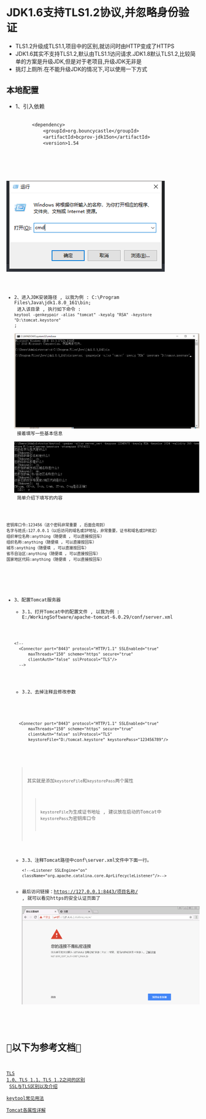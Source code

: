 # JDK1.6支持TLS1.2协议,并忽略身份验证

* TLS1.2升级成TLS1.1,项目中的区别,就访问时由HTTP变成了HTTPS
* JDK1.6其实不支持TLS1.2,默认由TLS1.1访问请求.JDK1.8默认TLS1.2,比较简单的方案是升级JDK,但是对于老项目,升级JDK无非是
* 挑灯上厕所.在不能升级JDK的情况下,可以使用一下方式

## 本地配置
* 1、引入依赖 <br>
    <pre><code>
        &lt;dependency&gt;
            &lt;groupId&gt;org.bouncycastle&lt;/groupId&gt;
            &lt;artifactId&gt;bcprov-jdk15on&lt;/artifactId&gt;
            &lt;version&gt;1.54</version&gt;
        &lt;/dependency&gt;
    </code></pre>


![Image text](https://github.com/Vico-cuiym/HttpToHttps.github.io/blob/master/imgs/Ctrl%2BR.png)
* 2、进入JDK安装路径 , 以我为例 : C:\Program Files\Java\jdk1.8.0_161\bin;<br>
进入该目录 , 执行如下命令 : `keytool -genkeypair -alias "tomcat" -keyalg "RSA" -keystore "D:\tomcat.keystore"` ;<br>
![Image text](https://github.com/Vico-cuiym/HttpToHttps.github.io/blob/master/imgs/cmd.png)<br>
接着填写一些基本信息<br>
![Image text](https://github.com/Vico-cuiym/HttpToHttps.github.io/blob/master/imgs/keytool.png)<br>
简单介绍下填写的内容<br>
<pre><code>密钥库口令:123456（这个密码非常重要 , 后面会用到）
名字与姓氏:127.0.0.1（以后访问的域名或IP地址，非常重要，证书和域名或IP绑定）
组织单位名称:anything（随便填 , 可以直接按回车）
组织名称:anything（随便填 , 可以直接按回车）
城市:anything（随便填 , 可以直接按回车）
省市自治区:anything（随便填 , 可以直接按回车）
国家地区代码:anything（随便填 , 可以直接按回车）</code></pre><br>
* 3、配置Tomcat服务器
    * 3.1、打开Tomcat中的配置文件 , 以我为例 : E:/WorkingSoftware/apache-tomcat-6.0.29/conf/server.xml
    <pre><code>&lt;!--
    &lt;Connector port="8443" protocol="HTTP/1.1" SSLEnabled="true"
        maxThreads="150" scheme="https" secure="true"
        clientAuth="false" sslProtocol="TLS"/&gt;
    --&gt;</code></pre>
    * 3.2、去掉注释且修改参数
    <pre><code>
    &lt;Connector port="8443" protocol="HTTP/1.1" SSLEnabled="true"
        maxThreads="150" scheme="https" secure="true"
        clientAuth="false" sslProtocol="TLS" 
        keystoreFile="D:/tomcat.keystore" keystorePass="123456789"/&gt;
    </code></pre>
    >其实就是添加`keystoreFile`和`keystorePass`两个属性 
    >>`keystoreFile`为生成证书地址 , 建议放在启动的Tomcat中
    >>`keystorePass`为密钥库口令
    * 3.3、注释Tomcat路径中conf\server.xml文件中下面一行。
    <code><pre>
    &lt;!--&lt;Listener SSLEngine="on" className="org.apache.catalina.core.AprLifecycleListener"/&gt;--&gt;
    </code></pre>
    * 最后访问链接：https://127.0.0.1:8443/项目名称/ , 就可以看见https的安全认证页面了<br>
    ![Image text](https://github.com/Vico-cuiym/HttpToHttps.github.io/blob/master/imgs/Privatelink.png)<br>


# 🚨以下为参考文档🚨
[TLS 1.0、TLS 1.1、TLS 1.2之间的区别](https://blog.csdn.net/mrpre/article/details/77978293)<br>
[SSL与TLS区别以及介绍](https://blog.csdn.net/adrian169/article/details/9164385)<br>
[keytool常见用法](https://www.cnblogs.com/benio/archive/2010/09/15/1826990.html)<br>
[Tomcat各属性详解](https://blog.csdn.net/weixin_33946605/article/details/92438866)<br>





